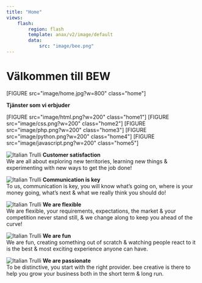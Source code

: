 ```yaml
---
title: "Home"
views:
    flash:
        region: flash
        template: anax/v2/image/default
        data:
            src: "image/bee.png"
---
```

<h1 class=bew>Välkommen till BEW</h1>

[FIGURE src="image/home.jpg?w=800" class="home"]

<strong class="services">Tjänster som vi erbjuder</strong>

<div class="box">
    <div class="icons">
    [FIGURE src="image/html.png?w=200" class="home1"]
    [FIGURE src="image/css.png?w=200" class="home2"]
    [FIGURE src="image/php.png?w=200" class="home3"]
    [FIGURE src="image/python.png?w=200" class="home4"]
    [FIGURE src="image/javascript.png?w=200" class="home5"]
    </div>
</div>

<div class = "lines">


<p class="line a1">
<img class="satisfaction" src="image/g.png" alt="Italian Trulli">
<b class="cap2">Customer satisfaction</b><br>
We are all about exploring new territories, learning new things & experimenting with new ways to get the job done!
</p>


<p class="line a2">
<img class="key" src="image/key.png"  alt="Italian Trulli">
<b class="cap2">Communication is key</b><br>
To us, communication is key, you will know what’s going on, where is your money going, what’s next & what we really think you should do!
</p>

<p class="line a3">
<img class="flex" src="image/flex.png" alt="Italian Trulli">
<b class="cap2">We are flexible</b><br>
We are flexible, your requirements, expectations, the market & your competition never stand still, & we change along to keep you ahead of the curve!
</p>


<p class="line a4">
<img class="fun" src="image/fun.png" alt="Italian Trulli">
<b class="cap2">We are fun</b><br>
We are fun, creating something out of scratch & watching people react to it is the best & most exciting experience anyone can have.
</p>

<p class="line a5">
<img class="star" src="image/star.png" alt="Italian Trulli">
<b class="cap2">We are passionate</b><br>
To be distinctive, you start with the right provider. bee creative is there to help you grow your business both in the short term & long run.
</p>
</div>
